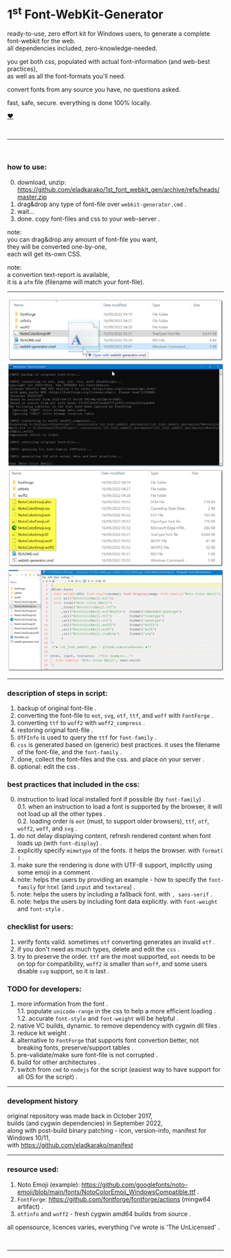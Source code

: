 <h1>1<sup>st</sup> Font-WebKit-Generator</h1>

ready-to-use, zero effort kit for Windows users, to generate a complete font-webkit for the web.  
all dependencies included, zero-knowledge-needed.  

you get both css, populated with actual font-information (and web-best practices),  
as well as all the font-formats you'll need.

convert fonts from any source you have, no questions asked.  

fast, safe, secure. everything is done 100% locally.


<a href="https://paypal.me/%65%31%61%64%6B%61%72%61%6B%30/%35%55%53%44" title="show your support">♥</a>  


<br/>
<hr/>
<br/>

<h3>how to use:</h3>

0. download, unzip: https://github.com/eladkarako/1st_font_webkit_gen/archive/refs/heads/master.zip  
1. drag&amp;drop any type of font-file over `webkit-generator.cmd` .  
2. wait...  
3. done. copy font-files and css to your web-server .  

note:  
you can drag&amp;drop any amount of font-file you want,  
they will be converted one-by-one,  
each will get its-own CSS.

note:  
a convertion text-report is available,  
it is a `afm` file (filename will match your font-file).  

<hr/>

<img src="screenshots/screenshots1.png" />  

<img src="screenshots/screenshots2.png" />  

<img src="screenshots/screenshots3.png" />  

<img src="screenshots/screenshots4.png" />  

<hr/>

<h3>description of steps in script:</h3>

1. backup of original font-file .  
2. converting the font-file to `eot`, `svg`, `otf`, `ttf`, and `woff` with `FontForge` .  
3. converting `ttf` to `woff2` with `woff2_compress` .  
4. restoring original font-file .  
5. `OTFInfo` is used to query the `ttf` for `font-family` .  
6. `css` is generated based on (generic) best practices. it uses the filename of the font-file, and the `font-family` .  
7. done, collect the font-files and the css. and place on your server .  
8. optional: edit the css .  

<h3>best practices that included in the css:</h3>

0. instruction to load local installed font if possible (by `font-family`) .  
0.1. when an instruction to load a font is supported by the browser, it will not load up all the other types .  
0.2. loading order is `eot` (must, to support older browsers), `ttf`, `otf`, `woff2`, `woff`, and `svg` .  
1. do not delay displaying content, refresh rendered content when font loads up (with `font-display`) .  
2. explicitly specify `mimetype` of the fonts. it helps the browser. with `format( )` .  
3. make sure the rendering is done with UTF-8 support, implicitly using some emoji in a comment .  
4. note: helps the users by providing an example - how to specify the `font-family` for `html` (and `input` and `textarea`) .  
5. note: helps the users by including a fallback font. with `, sans-serif` .  
6. note: helps the users by including font data explicitly. with `font-weight` and `font-style` .  


<h3>checklist for users:</h3>

1. verify fonts valid. sometimes `otf` converting generates an invalid `otf` .  
2. if you don't need as much types, delete and edit the `css` .  
3. try to preserve the order. `ttf` are the most supported, `eot` needs to be on top for compatibility, `woff2` is smaller than `woff`, and some users disable `svg` support, so it is last .  

<h3>TODO for developers:</h3>

1. more information from the font .  
1.1. populate `unicode-range` in the css to help a more efficient loading .  
1.2. accurate `font-style` and `font-weight` will be helpful .  
2. native VC builds, dynamic. to remove dependency with cygwin dll files .  
3. reduce kit weight .  
4. alternative to `FontForge` that supports font convertion better, not breaking fonts, preserve/support tables .  
5. pre-validate/make sure font-file is not corrupted .  
6. build for other architectures .  
7. switch from `cmd` to `nodejs` for the script (easiest way to have support for all OS for the script) .  

<hr/>

<h3>development history</h3>

original repository was made back in October 2017,  
builds (and cygwin dependencies) in September 2022,  
along with post-build binary patching - icon, version-info, manifest for Windows 10/11,  
with https://github.com/eladkarako/manifest  

<hr/>

<h3>resource used:</h3>

1. Noto Emoji (example): https://github.com/googlefonts/noto-emoji/blob/main/fonts/NotoColorEmoji_WindowsCompatible.ttf .  
2. `FontForge`:  https://github.com/fontforge/fontforge/actions (mingw64 artifact) .  
3. `otfinfo` and `woff2` - fresh cygwin amd64 builds from source .  

all opensource, licences varies, everything I've wrote is 'The UnLicensed' .  

<br/>
<hr/>






